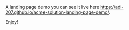 A landing page demo 
 you can see it live here https://adi-207.github.io/acme-solution-landing-page-demo/.
 
 Enjoy!
